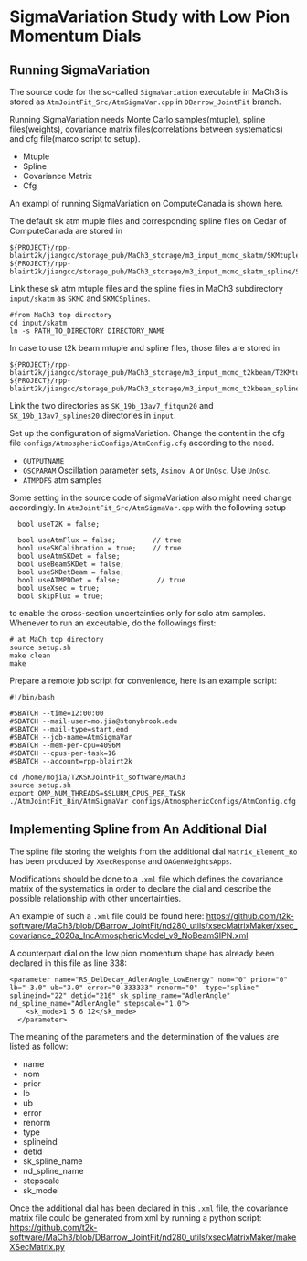 # SigmaVariation Study with Low Pion Momentum Dials
## Running SigmaVariation
The source code for the so-called `SigmaVariation` executable in MaCh3 is stored as `AtmJointFit_Src/AtmSigmaVar.cpp` in `DBarrow_JointFit` branch.

Running SigmaVariation needs Monte Carlo samples(mtuple), spline files(weights), covariance matrix files(correlations between systematics) and cfg file(marco script to setup).
- Mtuple
- Spline
- Covariance Matrix
- Cfg

An exampl of running SigmaVariation on ComputeCanada is shown here.

The default sk atm muple files and corresponding spline files on Cedar of ComputeCanada are stored in 
```
${PROJECT}/rpp-blairt2k/jiangcc/storage_pub/MaCh3_storage/m3_input_mcmc_skatm/SKMtuples_Sept052022
${PROJECT}/rpp-blairt2k/jiangcc/storage_pub/MaCh3_storage/m3_input_mcmc_skatm_spline/SKSplines_Sept052022
```
Link these sk atm mtuple files and the spline files in MaCh3 subdirectory `input/skatm` as `SKMC` and `SKMCSplines`. 
```
#from MaCh3 top directory
cd input/skatm
ln -s PATH_TO_DIRECTORY DIRECTORY_NAME
```

In case to use t2k beam mtuple and spline files, those files are stored in 
```
${PROJECT}/rpp-blairt2k/jiangcc/storage_pub/MaCh3_storage/m3_input_mcmc_t2kbeam/T2KMtuples_Sept052022
${PROJECT}/rpp-blairt2k/jiangcc/storage_pub/MaCh3_storage/m3_input_mcmc_t2kbeam_spline/T2KSplines_Sept052022
```
Link the two directories as `SK_19b_13av7_fitqun20` and `SK_19b_13av7_splines20` directories in `input`.

Set up the configuration of sigmaVariation. Change the content in the cfg file `configs/AtmosphericConfigs/AtmConfig.cfg` according to the need.
- `OUTPUTNAME` 
- `OSCPARAM` Oscillation parameter sets, `Asimov A` or `UnOsc`. Use `UnOsc`.
- `ATMPDFS` atm samples 

Some setting in the source code of sigmaVariation also might need change accordingly. In `AtmJointFit_Src/AtmSigmaVar.cpp` with the following setup
```
  bool useT2K = false;

  bool useAtmFlux = false;         // true
  bool useSKCalibration = true;    // true
  bool useAtmSKDet = false;
  bool useBeamSKDet = false;
  bool useSKDetBeam = false;
  bool useATMPDDet = false;         // true
  bool useXsec = true;
  bool skipFlux = true;
```
to enable the cross-section uncertainties only for solo atm samples. Whenever to run an exceutable, do the followings first:
```
# at MaCh top directory
source setup.sh
make clean
make
```

Prepare a remote job script for convenience, here is an example script:
```
#!/bin/bash                                                                                                                                                            

#SBATCH --time=12:00:00                                                                                                                                                
#SBATCH --mail-user=mo.jia@stonybrook.edu                                                                                                                        
#SBATCH --mail-type=start,end                                                                                                                                                
#SBATCH --job-name=AtmSigmaVar                                                                                                     
#SBATCH --mem-per-cpu=4096M                                                                                                                                            
#SBATCH --cpus-per-task=16                                                                                                                                             
#SBATCH --account=rpp-blairt2k                                                                                                                                         

cd /home/mojia/T2KSKJointFit_software/MaCh3
source setup.sh
export OMP_NUM_THREADS=$SLURM_CPUS_PER_TASK
./AtmJointFit_Bin/AtmSigmaVar configs/AtmosphericConfigs/AtmConfig.cfg
```


## Implementing Spline from An Additional Dial
The spline file storing the weights from the additional dial `Matrix_Element_Ro` has been produced by `XsecResponse` and `OAGenWeightsApps`.

Modifications should be done to a `.xml` file which defines the covariance matrix of the systematics in order to declare the dial and describe the possible relationship with other uncertainties.

An example of such a `.xml` file could be found here: https://github.com/t2k-software/MaCh3/blob/DBarrow_JointFit/nd280_utils/xsecMatrixMaker/xsec_covariance_2020a_IncAtmosphericModel_v9_NoBeamSIPN.xml

A counterpart dial on the low pion momentum shape has already been declared in this file as line 338:
```
<parameter name="RS_DelDecay_AdlerAngle_LowEnergy" nom="0" prior="0" lb="-3.0" ub="3.0" error="0.333333" renorm="0"  type="spline" splineind="22" detid="216" sk_spline_name="AdlerAngle" nd_spline_name="AdlerAngle" stepscale="1.0">
    <sk_mode>1 5 6 12</sk_mode>
  </parameter>
```
The meaning of the parameters and the determination of the values are listed as follow:
- name
- nom
- prior
- lb
- ub
- error
- renorm
- type
- splineind
- detid
- sk_spline_name
- nd_spline_name
- stepscale
- sk_model

Once the additional dial has been declared in this `.xml` file, the covariance matrix file could be generated from xml by running a python script: https://github.com/t2k-software/MaCh3/blob/DBarrow_JointFit/nd280_utils/xsecMatrixMaker/makeXSecMatrix.py

